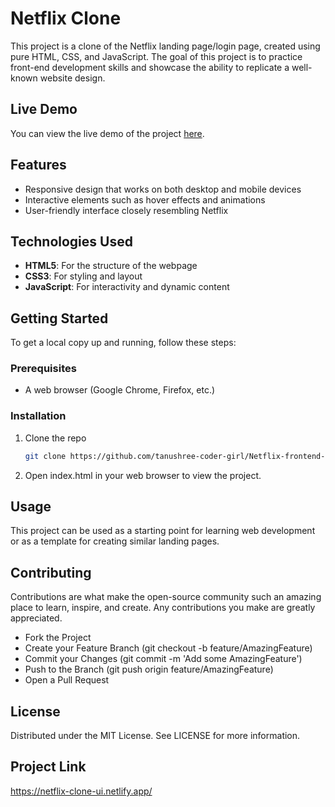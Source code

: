 # Netflix Clone

This project is a clone of the Netflix landing page/login page, created using pure HTML, CSS, and JavaScript. The goal of this project is to practice front-end development skills and showcase the ability to replicate a well-known website design.

## Live Demo

You can view the live demo of the project [here](https://netflix-frontend-clon-git-5ad5cb-sparksthemesgmailcoms-projects.vercel.app/).

## Features

- Responsive design that works on both desktop and mobile devices
- Interactive elements such as hover effects and animations
- User-friendly interface closely resembling Netflix

## Technologies Used

- **HTML5**: For the structure of the webpage
- **CSS3**: For styling and layout
- **JavaScript**: For interactivity and dynamic content

## Getting Started

To get a local copy up and running, follow these steps:

### Prerequisites

- A web browser (Google Chrome, Firefox, etc.)

### Installation

1. Clone the repo
   ```sh
   git clone https://github.com/tanushree-coder-girl/Netflix-frontend-clone.git

2. Open index.html in your web browser to view the project.

## Usage

This project can be used as a starting point for learning web development or as a template for creating similar landing pages.

## Contributing

Contributions are what make the open-source community such an amazing place to learn, inspire, and create. Any contributions you make are greatly appreciated.

- Fork the Project
- Create your Feature Branch (git checkout -b feature/AmazingFeature)
- Commit your Changes (git commit -m 'Add some AmazingFeature')
- Push to the Branch (git push origin feature/AmazingFeature)
- Open a Pull Request

## License

Distributed under the MIT License. See LICENSE for more information.

## Project Link

https://netflix-clone-ui.netlify.app/
